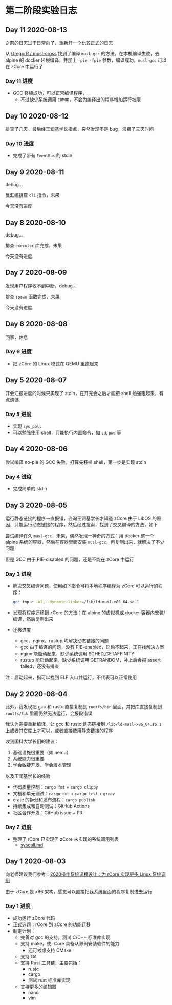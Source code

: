 # 第二阶段实验日志

## Day 11 2020-08-13

之前的日志过于日常向了，重新开一个比较正式的日志

从 [GregorR / musl-cross](https://github.com/GregorR/musl-cross) 找到了编译 `musl-gcc` 的方法，在本机编译失败，去 alpine 的 docker 环境编译，并加上 `-pie -fpie` 参数，编译成功，`musl-gcc` 可以在 zCore 中运行了

### Day 11 进度

* GCC 移植成功，可以正常编译程序，
  * 不过缺少系统调用 `CHMOD`，不会为编译出的程序增加运行权限

## Day 10 2020-08-12

排查了几天，最后经王润基学长指点，突然发现不是 bug，浪费了三天时间

### Day 10 进度

* 完成了带有 `EventBus` 的 stdin

## Day 9 2020-08-11

debug...

反汇编排查 `cli` 指令，未果

今天没有进度

## Day 8 2020-08-10

debug...

排查 `executor` 库完成，未果

今天没有进度

## Day 7 2020-08-09

发现用户程序收不到中断，debug...

排查 `spawn` 函数完成，未果

今天没有进度

## Day 6 2020-08-08

回家，休息

### Day 6 进度

* 把 zCore 的 Linux 模式在 QEMU 里跑起来

## Day 5 2020-08-07

开会汇报进度的时候只实现了 stdin，在开完会之后才能把 shell ~~勉强~~跑起来，有点遗憾

### Day 5 进度

* 实现 `sys_poll`
* 可以勉强使用 shell，只能执行内置命令，如 `cd`, `pwd` 等

## Day 4 2020-08-06

尝试编译 no-pie 的 GCC 失败，打算先移植 shell，第一步是实现 stdin

### Day 4 进度

* 完成简单的 stdin

## Day 3 2020-08-05

运行静态链接的程序一直报错，咨询王润基学长才知道 zCore 由于 LibOS 的原因，只能运行动态链接的程序，然后经过搜索，找到了交叉编译的方法，如下

尝试编译许久 `musl-gcc`，未果，偶然发现一神奇的方式：用 docker 整一个 alpine 系统的容器，然后在容器里面安装 `musl-gcc`，再复制出来，就解决了不少问题

但是 GCC 由于 PIE-disabled 的问题，还是不能在 zCore 中运行

### Day 3 进度

* 解决交叉编译问题，使用如下指令可将本地程序编译为 zCore 可以运行的程序：

  ```bash
  gcc tmp.c -Wl,--dynamic-linker=/lib/ld-musl-x86_64.so.1
  ```

* 发现将程序迁移到 zCore 的方法：在 alpine 的虚拟机或 docker 容器内安装/编译，然后复制出来
* 迁移进度
  * gcc、nginx、rustup 均解决动态链接的问题
  * gcc 由于编译的问题，没有 PIE-enabled，启动不起来，正在找解决方案
  * nginx 能启动起来，缺少系统调用 SCHED_GETAFFINITY
  * rustup 能启动起来，缺少系统调用 GETRANDOM，补上后会报 assert failed，还没有排查

注：启动起来，指可以找到 ELF 入口并运行，不代表可以正常使用

## Day 2 2020-08-04

此外，我发现把 gcc 和 rustc 直接复制到 `rootfs/bin` 里面，并把库直接复制到 `rootfs/lib` 里面仍然无法运行，会报段错误

我认为需要重新编译，让 gcc 和 rustc 动态链接到 `/lib/ld-musl-x86_64.so.1` 上或者其它库上才可以，或者直接使用静态链接的程序

收到国科大学长们的建议：

   1. 基础设施很重要（如 nemu）
   2. 系统能力很重要
   3. 学会敏捷开发，学会版本管理

以及王润基学长的经验

* 代码质量控制：`cargo fmt` + `cargo clippy`
* 文档和单元测试：`cargo doc` + `cargo test` + `grcov`
* crate 的拆分和发布流程：`cargo publish`
* 持续集成和自动测试：GitHub Actions
* 社区合作开发：GitHub issue + PR

### Day 2 进度

* 整理了 rCore 已实现但 zCore 未实现的系统调用列表
  * [syscall.md](07-zcore-notes/syscall.md)

## Day 1 2020-08-03

向老师建议我们参考：[2020操作系统课程设计：为 rCore 实现更多 Linux 系统调用](http://os.cs.tsinghua.edu.cn/oscourse/OS2020spring/projects/g02)

由于 zCore 是 x86 架构，感觉可以直接把我系统里面的程序复制进去运行

### Day 1 进度

* 成功运行 zCore 代码
* 正式选题：rCore 到 zCore 的功能迁移
* 制定计划：
  * 完善对 gcc 的支持，测试 C/C++ 标准库实现
  * 支持 make，使 rCore 具备从源码安装软件的能力
    * 还可考虑支持 CMake
  * 支持 Git
  * 支持 Rust 工具链，主要包括：
    * rustc
    * cargo
    * 测试 rust 标准库实现
  * 支持更多的编辑器
    * nano
    * vim
